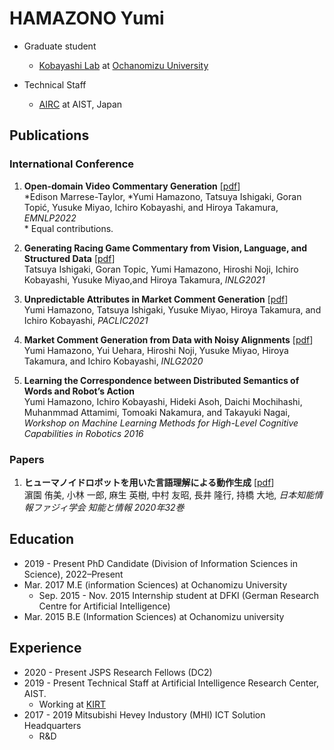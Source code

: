 # HAMAZONO Yumi
- Graduate student
  - [Kobayashi Lab](https://www.koba.is.ocha.ac.jp/kobalab/) at [Ochanomizu University](https://www.ocha.ac.jp/)  

- Technical Staff  
  - [AIRC](https://www.airc.aist.go.jp/) at AIST, Japan


## Publications
### International Conference
1. **Open-domain Video Commentary Generation** \[[pdf](https://preview.aclanthology.org/emnlp-22-ingestion/2022.emnlp-main.495.pdf)\]  
\*Edison Marrese-Taylor, \*Yumi Hamazono, Tatsuya Ishigaki, Goran Topić, Yusuke Miyao, Ichiro Kobayashi, and Hiroya Takamura, *EMNLP2022*  
\* Equal contributions.  

2. **Generating Racing Game Commentary from Vision, Language, and Structured Data** \[[pdf](https://aclanthology.org/2021.inlg-1.11.pdf)\]  
Tatsuya Ishigaki, Goran Topic, Yumi Hamazono, Hiroshi Noji, Ichiro Kobayashi, Yusuke Miyao,and Hiroya Takamura, *INLG2021*  

3. **Unpredictable Attributes in Market Comment Generation** \[[pdf](https://aclanthology.org/2021.paclic-1.23.pdf)\]  
Yumi Hamazono, Tatsuya Ishigaki, Yusuke Miyao, Hiroya Takamura, and Ichiro Kobayashi, *PACLIC2021*  

4. **Market Comment Generation from Data with Noisy Alignments** \[[pdf](https://aclanthology.org/2020.inlg-1.21.pdf)\]  
Yumi Hamazono, Yui Uehara,  Hiroshi Noji, Yusuke Miyao, Hiroya Takamura, and Ichiro Kobayashi, *INLG2020*  

5. **Learning the Correspondence between Distributed Semantics of Words and Robot’s Action**  
Yumi Hamazono, Ichiro Kobayashi, Hideki Asoh, Daichi Mochihashi, Muhanmmad Attamimi, Tomoaki Nakamura, and Takayuki Nagai, *Workshop on Machine Learning Methods for High-Level Cognitive Capabilities in Robotics 2016*

### Papers
1. **ヒューマノイドロボットを用いた言語理解による動作生成** \[[pdf](https://www.jstage.jst.go.jp/article/jsoft/32/1/32_632/_pdf/-char/ja)\]  
濵園 侑美, 小林 一郎, 麻生 英樹, 中村 友昭, 長井 隆行, 持橋 大地, *日本知能情報ファジィ学会 知能と情報 2020年32巻*

## Education
- 2019 - Present PhD Candidate (Division of Information Sciences in Science), 2022–Present
- Mar. 2017 M.E (information Sciences) at Ochanomizu University
  - Sep. 2015 - Nov. 2015 Internship student at DFKI (German Research Centre for Artificial Intelligence)
- Mar. 2015 B.E (Information Sciences) at Ochanomizu university

## Experience
- 2020 - Present JSPS Research Fellows (DC2)
- 2019 - Present Technical Staff at Artificial Intelligence Research Center, AIST.
  - Working at [KIRT](https://aistairc.github.io/plu/)
- 2017 - 2019 Mitsubishi Hevey Industory (MHI) ICT Solution Headquarters
  - R&D 
